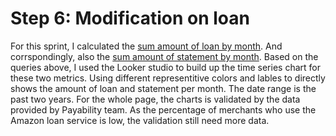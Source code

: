 # Step 6: Modification on loan
For this sprint, I calculated the [sum amount of loan by month](https://github.com/wz2392/nyu-itp-spring23-payability/blob/main/Sprint%206/loan/amount%20of%20loan%20by%20month.sql). And corrspondingly, also the [sum amount of statement by month](https://github.com/wz2392/nyu-itp-spring23-payability/blob/main/Sprint%206/loan/amount%20of%20statement%20by%20month.sql).
Based on the queries above, I used the Looker studio to build up the time series chart for these two metrics. Using different representitive colors and lables to directly shows the amount of loan and statement per month. The date range is the past two years.
For the whole page, the charts is validated by the data provided by Payability team. As the percentage of merchants who use the Amazon loan service is low, the validation still need more data.
